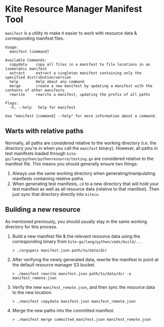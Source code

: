 Kite Resource Manager Manifest Tool
===================================

`manifest` is a utility to make it easier to work with resource data & corresponding manifest files.

```
Usage:
  manifest [command]

Available Commands:
  copydata    copy all files in a manifest to file locations in an isomorphic manifest
  extract     extract a singleton manifest containing only the specified distribution/version
  help        Help about any command
  merge       create a new manifest by updating a manifest with the contents of other manifests
  rewrite     rewrite a manifest, updating the prefix of all paths

Flags:
  -h, --help   help for manifest

Use "manifest [command] --help" for more information about a command.
```

## Warts with relative paths

Normally, all paths are considered relative to the working directory (i.e. the directory you're in when you call the `manifest` binary).
However, all paths in test manifests loaded through `kite-go/lang/python/pythonresource/testing.go` are considered relative to the manifest file.
This means you should generally ensure two things:

1. Always use the same working directory when generating/manipulating manifests containing relative paths.
2. When generating test manifests, `cd` to a new directory that will hold your test manifest as well as all resource data (relative to that manifest).
   Then just sync that directory directly into `kiteco`.

## Building a new resource

As mentioned previously, you should usually stay in the same working directory for this process.

1. Build a new manifest file & the relevant resource data using the corresponding binary from `kite-go/lang/python/cmds/build/...`
    ```
    > ./argspecs manifest.json path/to/data/dir
    ```
2. After verifying the newly generated data, rewrite the manifest to point at the default resource manager S3 bucket.
    ```
    > ./manifest rewrite manifest.json path/to/data/dir -o manifest_remote.json
    ```
3. Verify the new `manifest_remote.json`, and then sync the resource data to the new location.
    ```
    > ./manifest copydata manifest.json manifest_remote.json
    ```
4. Merge the new paths into the committed manifest.
    ```
    > ./manifest merge committed_manifest.json manifest_remote.json
    ```
